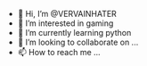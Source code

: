 - 👋 Hi, I’m @VERVAINHATER
- 👀 I’m interested in gaming
- 🌱 I’m currently learning python
- 💞️ I’m looking to collaborate on ...
- 📫 How to reach me ...

<!---
VERVAINHATER/VERVAINHATER is a ✨ special ✨ repository because its `README.md` (this file) appears on your GitHub profile.
You can click the Preview link to take a look at your changes.
--->
